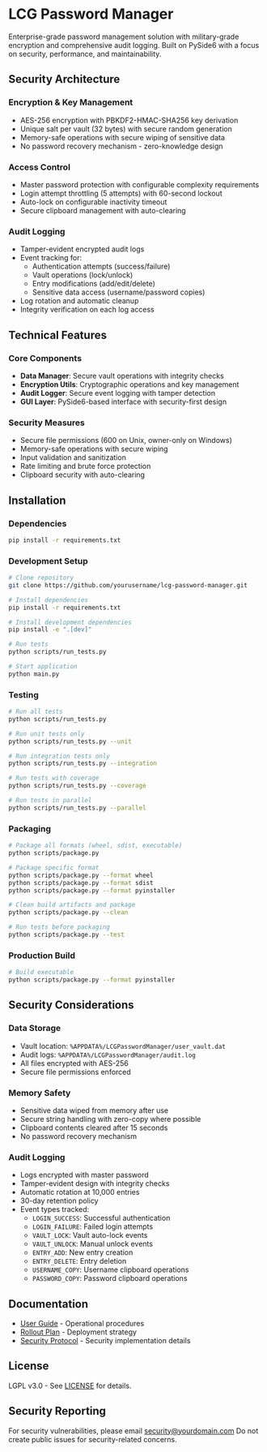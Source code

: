 # LCG Password Manager

Enterprise-grade password management solution with military-grade encryption and comprehensive audit logging. Built on PySide6 with a focus on security, performance, and maintainability.

## Security Architecture

### Encryption & Key Management
- AES-256 encryption with PBKDF2-HMAC-SHA256 key derivation
- Unique salt per vault (32 bytes) with secure random generation
- Memory-safe operations with secure wiping of sensitive data
- No password recovery mechanism - zero-knowledge design

### Access Control
- Master password protection with configurable complexity requirements
- Login attempt throttling (5 attempts) with 60-second lockout
- Auto-lock on configurable inactivity timeout
- Secure clipboard management with auto-clearing

### Audit Logging
- Tamper-evident encrypted audit logs
- Event tracking for:
  - Authentication attempts (success/failure)
  - Vault operations (lock/unlock)
  - Entry modifications (add/edit/delete)
  - Sensitive data access (username/password copies)
- Log rotation and automatic cleanup
- Integrity verification on each log access

## Technical Features

### Core Components
- **Data Manager**: Secure vault operations with integrity checks
- **Encryption Utils**: Cryptographic operations and key management
- **Audit Logger**: Secure event logging with tamper detection
- **GUI Layer**: PySide6-based interface with security-first design

### Security Measures
- Secure file permissions (600 on Unix, owner-only on Windows)
- Memory-safe operations with secure wiping
- Input validation and sanitization
- Rate limiting and brute force protection
- Clipboard security with auto-clearing

## Installation

### Dependencies
```bash
pip install -r requirements.txt
```

### Development Setup
```bash
# Clone repository
git clone https://github.com/yourusername/lcg-password-manager.git

# Install dependencies
pip install -r requirements.txt

# Install development dependencies
pip install -e ".[dev]"

# Run tests
python scripts/run_tests.py

# Start application
python main.py
```

### Testing
```bash
# Run all tests
python scripts/run_tests.py

# Run unit tests only
python scripts/run_tests.py --unit

# Run integration tests only
python scripts/run_tests.py --integration

# Run tests with coverage
python scripts/run_tests.py --coverage

# Run tests in parallel
python scripts/run_tests.py --parallel
```

### Packaging
```bash
# Package all formats (wheel, sdist, executable)
python scripts/package.py

# Package specific format
python scripts/package.py --format wheel
python scripts/package.py --format sdist
python scripts/package.py --format pyinstaller

# Clean build artifacts and package
python scripts/package.py --clean

# Run tests before packaging
python scripts/package.py --test
```

### Production Build
```bash
# Build executable
python scripts/package.py --format pyinstaller
```

## Security Considerations

### Data Storage
- Vault location: `%APPDATA%/LCGPasswordManager/user_vault.dat`
- Audit logs: `%APPDATA%/LCGPasswordManager/audit.log`
- All files encrypted with AES-256
- Secure file permissions enforced

### Memory Safety
- Sensitive data wiped from memory after use
- Secure string handling with zero-copy where possible
- Clipboard contents cleared after 15 seconds
- No password recovery mechanism

### Audit Logging
- Logs encrypted with master password
- Tamper-evident design with integrity checks
- Automatic rotation at 10,000 entries
- 30-day retention policy
- Event types tracked:
  - `LOGIN_SUCCESS`: Successful authentication
  - `LOGIN_FAILURE`: Failed login attempts
  - `VAULT_LOCK`: Vault auto-lock events
  - `VAULT_UNLOCK`: Manual unlock events
  - `ENTRY_ADD`: New entry creation
  - `ENTRY_DELETE`: Entry deletion
  - `USERNAME_COPY`: Username clipboard operations
  - `PASSWORD_COPY`: Password clipboard operations

## Documentation

- [User Guide](USER_GUIDE.md) - Operational procedures
- [Rollout Plan](ROLLOUT_PLAN.md) - Deployment strategy
- [Security Protocol](SECURITY_PROTOCOL.md) - Security implementation details

## License

LGPL v3.0 - See [LICENSE](LICENSE) for details.

## Security Reporting

For security vulnerabilities, please email security@yourdomain.com
Do not create public issues for security-related concerns. 
